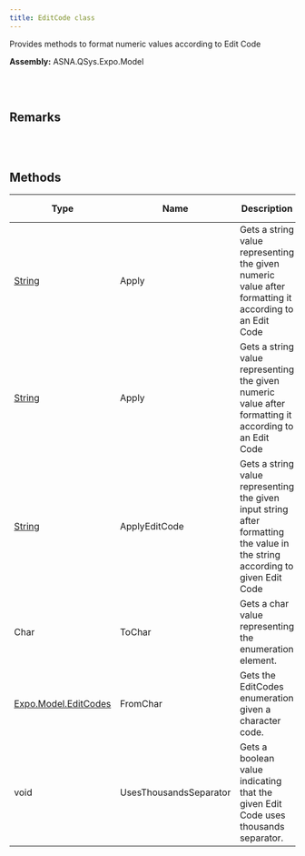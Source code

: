 ```yaml
---
title: EditCode class
---
```


Provides methods to format numeric values according to Edit Code

**Assembly:** ASNA.QSys.Expo.Model

<br>
<br>

## Remarks

<br>
<br>

## Methods

| Type | Name | Description | Return Description 
| --- | --- | --- | --- 
| [String](https://docs.microsoft.com/en-us/dotnet/api/system.string?view=net-5.0) | Apply | Gets a string value representing the given numeric value after formatting it according to an Edit Code | the formatted value as string
| [String](https://docs.microsoft.com/en-us/dotnet/api/system.string?view=net-5.0) | Apply | Gets a string value representing the given numeric value after formatting it according to an Edit Code | the formatted value as string
| [String](https://docs.microsoft.com/en-us/dotnet/api/system.string?view=net-5.0) | ApplyEditCode | Gets a string value representing the given input string after formatting the value in the string according to given Edit Code | the formatted value as string
| Char | ToChar | Gets a char value representing the enumeration element. | the char code
| [Expo.Model.EditCodes](/reference/asna-qsys-expo/expo-model/edit-codes.html) | FromChar | Gets the EditCodes enumeration given a character code. | the enumeration
| void | UsesThousandsSeparator | Gets a boolean value indicating that the given Edit Code uses thousands separator. | true if editCode uses thousands separator

<br>
<br>


